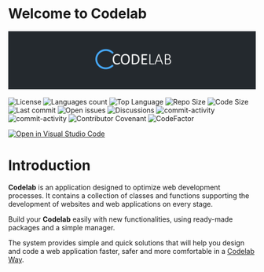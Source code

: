 # Welcome to **Codelab**


![Codelab Logo](docs/assets/logo.png)

![License](https://img.shields.io/github/license/psyll/Codelab?color=47ABFF&style=flat)
![Languages count](https://img.shields.io/github/languages/count/psyll/Codelab?color=47ABFF&style=flat)
![Top Language](https://img.shields.io/github/languages/top/psyll/Codelab?color=47ABFF&style=flat)
![Repo Size](https://img.shields.io/github/repo-size/psyll/Codelab?color=47ABFF&style=flat)
![Code Size](https://img.shields.io/github/languages/code-size/psyll/Codelab?color=47ABFF&style=flat)
![Last commit](https://img.shields.io/github/last-commit/psyll/Codelab?color=47ABFF&style=flat)
![Open issues](https://img.shields.io/github/issues-raw/psyll/Codelab?color=47ABFF&style=flat)
![Discussions](https://img.shields.io/github/discussions/psyll/Codelab?color=47ABFF&style=flat)
![commit-activity](https://img.shields.io/github/commit-activity/y/psyll/Codelab?color=47ABFF&style=flat)
![commit-activity](https://img.shields.io/github/commit-activity/w/psyll/Codelab?color=47ABFF&style=flat)
![Contributor Covenant](https://img.shields.io/badge/Contributor%20Covenant-2.0-4baaaa.svg)
![CodeFactor](https://www.codefactor.io/repository/github/psyll/codelab/badge?s=ae31d6f3226bdf7bbf736f7337658a3f3d6a7fbd)


[![Open in Visual Studio Code](https://open.vscode.dev/badges/open-in-vscode.svg)](https://open.vscode.dev/psyll/Codelab)

# Introduction

**Codelab** is an application designed to optimize web development processes. It contains a collection of classes and functions supporting the development of websites and web applications on every stage.

Build your **Codelab** easily with new functionalities, using ready-made packages and a simple manager.

The system provides simple and quick solutions that will help you design and code a web application faster, safer and more comfortable in a [Codelab Way](https://psyll.com/products/codelab/way).